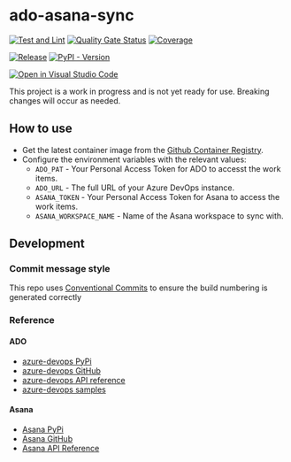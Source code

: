 # ado-asana-sync

[![Test and Lint](https://github.com/danstis/ado-asana-sync/actions/workflows/build.yml/badge.svg)](https://github.com/danstis/ado-asana-sync/actions/workflows/build.yml)
[![Quality Gate Status](https://sonarcloud.io/api/project_badges/measure?project=danstis_ado-asana-sync&metric=alert_status)](https://sonarcloud.io/summary/new_code?id=danstis_ado-asana-sync)
[![Coverage](https://sonarcloud.io/api/project_badges/measure?project=danstis_ado-asana-sync&metric=coverage)](https://sonarcloud.io/summary/new_code?id=danstis_ado-asana-sync)

[![Release](https://img.shields.io/github/release/danstis/ado-asana-sync.svg?style=flat-square)](https://github.com/danstis/ado-asana-sync/releases/latest)
[![PyPI - Version](https://img.shields.io/pypi/v/ado-asana-sync)](https://pypi.org/project/ado-asana-sync/)

[![Open in Visual Studio Code](https://img.shields.io/static/v1?logo=visualstudiocode&label=&message=Open%20in%20Visual%20Studio%20Code&labelColor=2c2c32&color=007acc&logoColor=007acc)](https://open.vscode.dev/danstis/ado-asana-sync)

This project is a work in progress and is not yet ready for use. Breaking changes will occur as needed.

## How to use

* Get the latest container image from the [Github Container Registry](https://github.com/danstis/ado-asana-sync/pkgs/container/ado-asana-sync).
* Configure the environment variables with the relevant values:
  * `ADO_PAT` - Your Personal Access Token for ADO to accesst the work items.
  * `ADO_URL` - The full URL of your Azure DevOps instance.
  * `ASANA_TOKEN` - Your Personal Access Token for Asana to access the work items.
  * `ASANA_WORKSPACE_NAME` - Name of the Asana workspace to sync with.

## Development

### Commit message style

This repo uses [Conventional Commits](https://www.conventionalcommits.org/) to ensure the build numbering is generated correctly

### Reference

#### ADO

- [azure-devops PyPi](https://pypi.org/project/azure-devops/)
- [azure-devops GitHub](https://github.com/microsoft/azure-devops-python-api)
- [azure-devops API reference](https://learn.microsoft.com/en-us/rest/api/azure/devops/?view=azure-devops-rest-7.1&viewFallbackFrom=azure-devops-rest-5.1)
- [azure-devops samples](https://github.com/microsoft/azure-devops-python-samples/blob/main/src/samples/work_item_tracking.py)

#### Asana

- [Asana PyPi](https://pypi.org/project/asana/)
- [Asana GitHub](https://github.com/asana/python-asana)
- [Asana API Reference](https://developers.asana.com/docs/rich-text)
